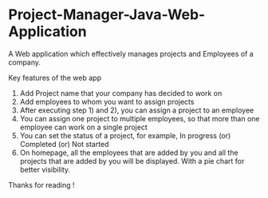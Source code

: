 # Project-Manager-Java-Web-Application
A Web application which effectively manages projects and Employees of a company.

Key features of the web app
1) Add Project name that your company has decided to work on
2) Add employees to whom you want to assign projects
3) After executing step 1) and 2), you can assign a project to an employee
4) You can assign one project to multiple employees, so that more than one employee can work on a single project
5) You can set the status of a project, for example, In progress (or) Completed (or) Not started
6) On homepage, all the employees that are added by you and all the projects that are added by you will be displayed. With a pie chart for better visibility.

Thanks for reading !
